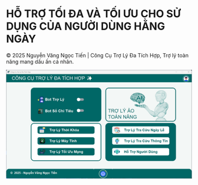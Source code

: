 # HỖ TRỢ TỐI ĐA VÀ TỐI ƯU CHO SỬ DỤNG CỦA NGƯỜI DÙNG HẰNG NGÀY
© 2025 Nguyễn Văng Ngọc Tiến | Công Cụ Trợ Lý Đa Tích Hợp, Trợ lý toàn năng mang dấu ấn cá nhân. 

![image alt](https://github.com/VangTien/Code_Cong_Cu_Tro_Ly_Da_Tich_Hop/blob/a007b19d6f110c5c407bd3847eeffe2c72e60548/giaodien.jpg)
